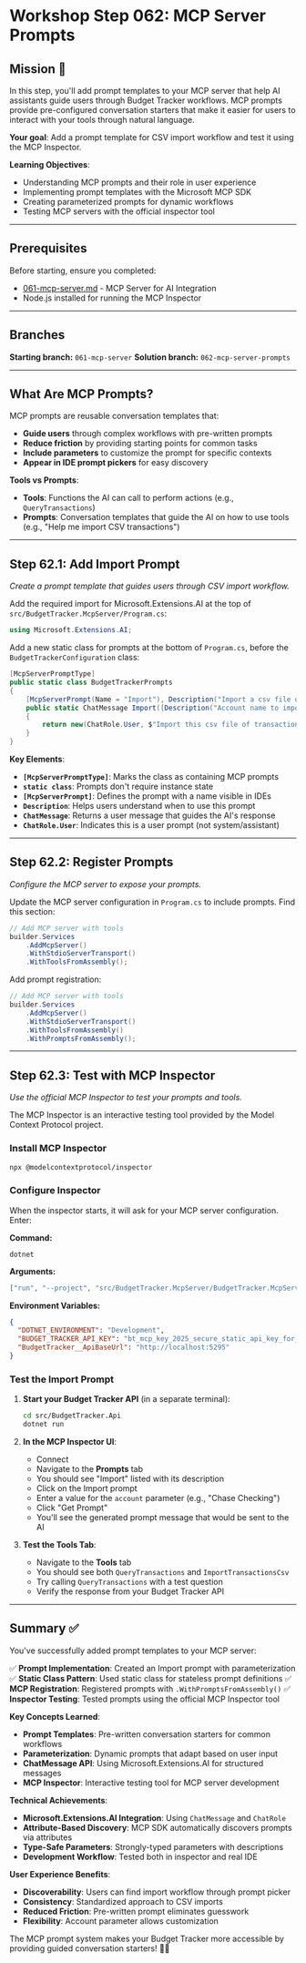 # Workshop Step 062: MCP Server Prompts

## Mission 🎯

In this step, you'll add prompt templates to your MCP server that help AI assistants guide users through Budget Tracker workflows. MCP prompts provide pre-configured conversation starters that make it easier for users to interact with your tools through natural language.

**Your goal**: Add a prompt template for CSV import workflow and test it using the MCP Inspector.

**Learning Objectives**:
- Understanding MCP prompts and their role in user experience
- Implementing prompt templates with the Microsoft MCP SDK
- Creating parameterized prompts for dynamic workflows
- Testing MCP servers with the official inspector tool

---

## Prerequisites

Before starting, ensure you completed:
- [061-mcp-server.md](061-mcp-server.md) - MCP Server for AI Integration
- Node.js installed for running the MCP Inspector

---

## Branches

**Starting branch:** `061-mcp-server`
**Solution branch:** `062-mcp-server-prompts`

---

## What Are MCP Prompts?

MCP prompts are reusable conversation templates that:
- **Guide users** through complex workflows with pre-written prompts
- **Reduce friction** by providing starting points for common tasks
- **Include parameters** to customize the prompt for specific contexts
- **Appear in IDE prompt pickers** for easy discovery

**Tools vs Prompts**:
- **Tools**: Functions the AI can call to perform actions (e.g., `QueryTransactions`)
- **Prompts**: Conversation templates that guide the AI on how to use tools (e.g., "Help me import CSV transactions")

---

## Step 62.1: Add Import Prompt

*Create a prompt template that guides users through CSV import workflow.*

Add the required import for Microsoft.Extensions.AI at the top of `src/BudgetTracker.McpServer/Program.cs`:

```csharp
using Microsoft.Extensions.AI;
```

Add a new static class for prompts at the bottom of `Program.cs`, before the `BudgetTrackerConfiguration` class:

```csharp
[McpServerPromptType]
public static class BudgetTrackerPrompts
{
    [McpServerPrompt(Name = "Import"), Description("Import a csv file of transactions into the budget tracker")]
    public static ChatMessage Import([Description("Account name to import.")] string account)
    {
        return new(ChatRole.User, $"Import this csv file of transactions for account: {account}");
    }
}
```

**Key Elements**:
- **`[McpServerPromptType]`**: Marks the class as containing MCP prompts
- **`static class`**: Prompts don't require instance state
- **`[McpServerPrompt]`**: Defines the prompt with a name visible in IDEs
- **`Description`**: Helps users understand when to use this prompt
- **`ChatMessage`**: Returns a user message that guides the AI's response
- **`ChatRole.User`**: Indicates this is a user prompt (not system/assistant)

---

## Step 62.2: Register Prompts

*Configure the MCP server to expose your prompts.*

Update the MCP server configuration in `Program.cs` to include prompts. Find this section:

```csharp
// Add MCP server with tools
builder.Services
    .AddMcpServer()
    .WithStdioServerTransport()
    .WithToolsFromAssembly();
```

Add prompt registration:

```csharp
// Add MCP server with tools
builder.Services
    .AddMcpServer()
    .WithStdioServerTransport()
    .WithToolsFromAssembly()
    .WithPromptsFromAssembly();
```

---

## Step 62.3: Test with MCP Inspector

*Use the official MCP Inspector to test your prompts and tools.*

The MCP Inspector is an interactive testing tool provided by the Model Context Protocol project.

### Install MCP Inspector

```bash
npx @modelcontextprotocol/inspector
```

### Configure Inspector

When the inspector starts, it will ask for your MCP server configuration. Enter:

**Command:**
```
dotnet
```

**Arguments:**
```json
["run", "--project", "src/BudgetTracker.McpServer/BudgetTracker.McpServer.csproj"]
```

**Environment Variables:**
```json
{
  "DOTNET_ENVIRONMENT": "Development",
  "BUDGET_TRACKER_API_KEY": "bt_mcp_key_2025_secure_static_api_key_for_ai_integration",
  "BudgetTracker__ApiBaseUrl": "http://localhost:5295"
}
```

### Test the Import Prompt

1. **Start your Budget Tracker API** (in a separate terminal):
   ```bash
   cd src/BudgetTracker.Api
   dotnet run
   ```

2. **In the MCP Inspector UI**:
   - Connect 
   - Navigate to the **Prompts** tab
   - You should see "Import" listed with its description
   - Click on the Import prompt
   - Enter a value for the `account` parameter (e.g., "Chase Checking")
   - Click "Get Prompt"
   - You'll see the generated prompt message that would be sent to the AI

3. **Test the Tools Tab**:
   - Navigate to the **Tools** tab
   - You should see both `QueryTransactions` and `ImportTransactionsCsv`
   - Try calling `QueryTransactions` with a test question
   - Verify the response from your Budget Tracker API

---

## Summary ✅

You've successfully added prompt templates to your MCP server:

✅ **Prompt Implementation**: Created an Import prompt with parameterization
✅ **Static Class Pattern**: Used static class for stateless prompt definitions
✅ **MCP Registration**: Registered prompts with `.WithPromptsFromAssembly()`
✅ **Inspector Testing**: Tested prompts using the official MCP Inspector tool

**Key Concepts Learned**:
- **Prompt Templates**: Pre-written conversation starters for common workflows
- **Parameterization**: Dynamic prompts that adapt based on user input
- **ChatMessage API**: Using Microsoft.Extensions.AI for structured messages
- **MCP Inspector**: Interactive testing tool for MCP server development

**Technical Achievements**:
- **Microsoft.Extensions.AI Integration**: Using `ChatMessage` and `ChatRole`
- **Attribute-Based Discovery**: MCP SDK automatically discovers prompts via attributes
- **Type-Safe Parameters**: Strongly-typed parameters with descriptions
- **Development Workflow**: Tested both in inspector and real IDE

**User Experience Benefits**:
- **Discoverability**: Users can find import workflow through prompt picker
- **Consistency**: Standardized approach to CSV imports
- **Reduced Friction**: Pre-written prompt eliminates guesswork
- **Flexibility**: Account parameter allows customization

The MCP prompt system makes your Budget Tracker more accessible by providing guided conversation starters! 💬✨
